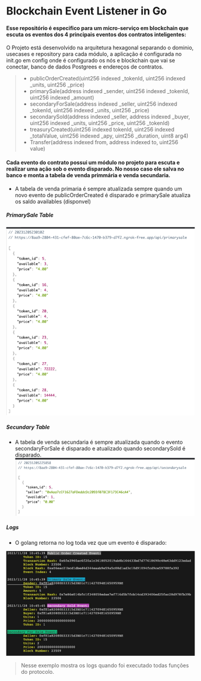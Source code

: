 # Blockchain Event Listener in Go 

#### Esse repositório é especifico para um micro-serviço em blockchain que escuta os eventos dos 4 principais eventos dos contratos inteligentes: 

<p> O Projeto está desenvolvido na arquitetura hexagonal separando o dominio, usecases e repository para cada módulo, a aplicação é configurada no init.go em config onde é configurado os nós e blockchain que vai se conectar, banco de dados Postgrees e endereços de contratos.</p>

> * publicOrderCreated(uint256 indexed _tokenId, uint256 indexed _units, uint256 _price)
> * primarySale(address indexed _sender, uint256 indexed _tokenId, uint256 indexed _amount)
> * secondaryForSale(address indexed _seller, uint256 indexed _tokenId, uint256 indexed _units, uint256 _price)
> * secondarySold(address indexed _seller, address indexed _buyer, uint256 indexed _units, uint256 _price, uint256 _tokenId)
> * treasuryCreated(uint256 indexed tokenId, uint256 indexed _totalValue, uint256 indexed _apy, uint256 _duration, uint8 arg4)
> * Transfer(address indexed from, address indexed to, uint256 value)

#### Cada evento do contrato possui um módulo no projeto para escuta e realizar uma ação sob o evento disparado. No nosso caso ele salva no banco e monta a tabela de venda primmária e venda secundaria. 

-  A tabela de venda primaria é sempre atualizada sempre quando um novo evento de publicOrderCreated é disparado e primarySale atualiza os saldo availables (disponvel)

##### PrimarySale Table
![Primary](./docs/primary.png)

##### Secundary Table
- A tabela de venda secundaria é sempre atualizada quando o evento secondaryForSale é disparado e atualizado quando secondarySold é disparado. 
![Alt text](./docs/secundary.png)

##### Logs 
- O golang retorna no log toda vez que um evento é disparado: 

![Alt text](./docs/docs.png)

> Nesse exemplo mostra os logs quando foi executado todas funções do protocolo.